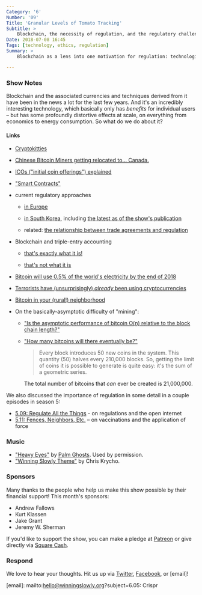 ```yaml
---
Category: '6'
Number: '09'
Title: 'Granular Levels of Tomato Tracking'
Subtitle: >
    Blockchain, the necessity of regulation, and the regulatory challenges posed by truly global technologies.
Date: 2018-07-08 16:45
Tags: [technology, ethics, regulation]
Summary: >
    Blockchain as a lens into one motivation for regulation: technologies that are (at least apparently) virtuous for individuals but vicious for societies and possibly the world as a whole.

---
```


### Show Notes

Blockchain and the associated currencies and techniques derived from it have been in the news a lot for the last few years. And it's an incredibly interesting technology, which basically only has *benefits* for individual users – but has some profoundly distortive effects at scale, on everything from economics to energy consumption. So what do we do about it?

#### Links

- [Cryptokitties](https://www.cryptokitties.co/)

- [Chinese Bitcoin Miners getting relocated to... Canada.](http://money.cnn.com/2018/02/09/technology/bitcoin-mining-china-canada/index.html)

- [ICOs ("initial coin offerings") explained](https://www.cnbc.com/2017/10/05/how-icos-setting-the-vc-world-ablaze-work.html)

- ["Smart Contracts"](https://www.fool.com/investing/2018/03/09/smart-contracts-and-the-blockchain-explained.aspx)

- current regulatory approaches

    - [in Europe](https://bitcoinmagazine.com/articles/european-commission-urges-nations-embrace-blockchain-tech-address-risks/)

    - [in South Korea](https://cointelegraph.com/explained/south-korea-and-crypto-regulations-explained), including [the latest as of the show's publication](https://blokt.com/news/south-korea-unveils-new-supportive-crypto-regulations)

    - related: [the relationship between trade agreements and regulation](https://www.bloomberg.com/news/articles/2018-03-01/nafta-negotiators-said-to-agree-to-regulatory-best-practices)

- Blockchain and triple-entry accounting

    - [that's exactly what it is!](https://hackernoon.com/why-everyone-missed-the-most-important-invention-in-the-last-500-years-c90b0151c169)

    - [that's not what it is](https://www.forbes.com/sites/forbesfinancecouncil/2017/11/28/triple-entry-accounting-and-blockchain-a-common-misconception/2/#6d4891d2678c)
- [Bitcoin will use 0.5% of the world's electricity by the end of 2018](https://www.independent.co.uk/life-style/gadgets-and-tech/news/bitcoin-mining-energy-use-electricity-cryptocurrency-a8353981.html)

- [Terrorists have (unsurprisingly) *already* been using cryptocurrencies](http://thehill.com/opinion/cybersecurity/377415-terrorists-have-been-using-bitcoin-for-four-years-so-whats-the-surprise)

- [Bitcoin in your (rural!) neighborhood](https://www.politico.com/magazine/story/2018/03/09/bitcoin-mining-energy-prices-smalltown-feature-217230)

- On the basically-asymptotic difficulty of "mining":

    - ["Is the asymptotic performance of bitcoin O(n) relative to the block chain length?"](https://bitcoin.stackexchange.com/questions/57483/is-the-asymptotic-performance-of-bitcoin-on-relative-to-the-block-chain-length)

    - ["How many bitcoins will there eventually be?"](https://bitcoin.stackexchange.com/questions/161/how-many-bitcoins-will-there-eventually-be)

      > Every block introduces 50 new coins in the system. This quantity (50) halves every 210,000 blocks. So, getting the limit of coins it is possible to generate is quite easy: it's the sum of a geometric series.

      The total number of bitcoins that *can* ever be created is 21,000,000.

We also discussed the importance of regulation in some detail in a couple episodes in season 5:

- [5.09: Regulate All the Things](https://winningslowly.org/5.09/) - on regulations and the open internet
- [5.11: Fences, Neighbors, Etc.](https://winningslowly.org/5.11/) – on vaccinations and the application of force

### Music

- ["Heavy Eyes"](https://palmghosts.bandcamp.com/track/heavy-eyes) by [Palm Ghosts](https://palmghosts.net). Used by permission.
- ["Winning Slowly Theme"](https://soundcloud.com/chriskrycho/winning-slowly) by Chris Krycho. 

### Sponsors

Many thanks to the people who help us make this show possible by their financial support! This month's sponsors:

- Andrew Fallows
- Kurt Klassen
- Jake Grant
- Jeremy W. Sherman

If you'd like to support the show, you can make a pledge at [Patreon] or give
directly via [Square Cash].

[Patreon]: https://www.patreon.com/winningslowly
[Square Cash]: https://cash.me/$winningslowly


### Respond

We love to hear your thoughts. Hit us up via [Twitter], [Facebook], or [email]!

[Twitter]: //www.twitter.com/winningslowly
[Facebook]: //www.facebook.com/winningslowlypodcast
[email]: mailto:hello@winningslowly.org?subject=6.05: Crispr
